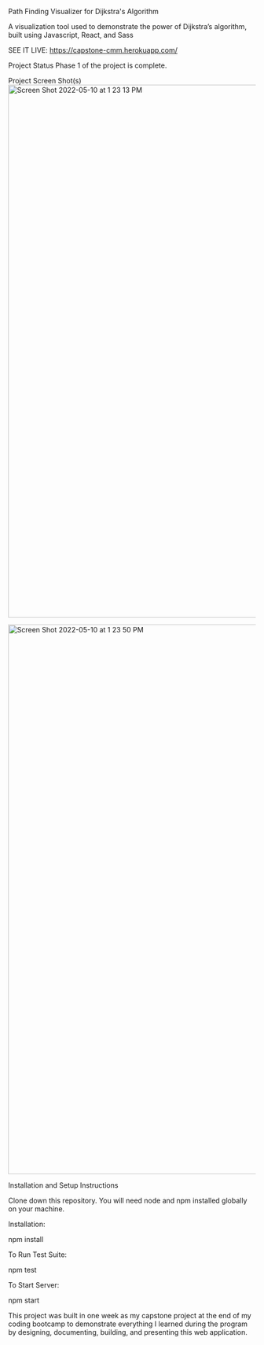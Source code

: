 Path Finding Visualizer for Dijkstra's Algorithm

A visualization tool used to demonstrate the power of Dijkstra’s algorithm, built using Javascript, React, and Sass

SEE IT LIVE: https://capstone-cmm.herokuapp.com/

Project Status
Phase 1 of the project is complete.

Project Screen Shot(s)
<img width="1084" alt="Screen Shot 2022-05-10 at 1 23 13 PM" src="https://user-images.githubusercontent.com/62725303/167686767-11884423-f597-404d-b9ce-09cfdc4ebd9e.png">

<img width="1118" alt="Screen Shot 2022-05-10 at 1 23 50 PM" src="https://user-images.githubusercontent.com/62725303/167686800-e1a85444-5596-4fe6-af5a-12c1e48475ae.png">

Installation and Setup Instructions

Clone down this repository. You will need node and npm installed globally on your machine.

Installation:

npm install

To Run Test Suite:

npm test

To Start Server:

npm start


This project was built in one week as my capstone project at the end of my coding bootcamp to demonstrate everything I learned during the program by designing, documenting, building, and presenting this web application.

